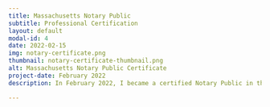 ```yaml
---
title: Massachusetts Notary Public
subtitle: Professional Certification
layout: default
modal-id: 4
date: 2022-02-15
img: notary-certificate.png
thumbnail: notary-certificate-thumbnail.png
alt: Massachusetts Notary Public Certificate
project-date: February 2022
description: In February 2022, I became a certified Notary Public in the Commonwealth of Massachusetts because why not. I found myself in situations where someone I knew would be looking for a notary, so I looked into what it took be be a notary to be able to say "Oh, I can do that" in a moment of need. The hardest part was finding a lawyer to confirm that I am a good person because I don't know any practicing lawyers in the state of MA.

---
```

